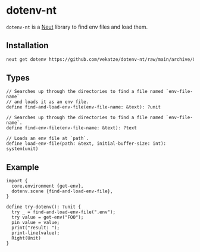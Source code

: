 # dotenv-nt

`dotenv-nt` is a [Neut](https://vekatze.github.io/neut) library to find env files and load them.

## Installation

```sh
neut get dotenv https://github.com/vekatze/dotenv-nt/raw/main/archive/0-1-23.tar.zst
```

## Types

```neut
// Searches up through the directories to find a file named `env-file-name`
// and loads it as an env file.
define find-and-load-env-file(env-file-name: &text): ?unit

// Searches up through the directories to find a file named `env-file-name`.
define find-env-file(env-file-name: &text): ?text

// Loads an env file at `path`.
define load-env-file(path: &text, initial-buffer-size: int): system(unit)
```

## Example

```neut
import {
  core.environment {get-env},
  dotenv.scene {find-and-load-env-file},
}

define try-dotenv(): ?unit {
  try _ = find-and-load-env-file(".env");
  try value = get-env("FOO");
  pin value = value;
  print("result: ");
  print-line(value);
  Right(Unit)
}
```
